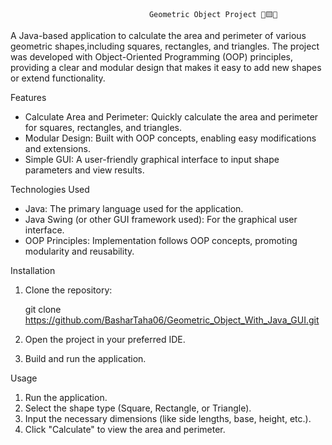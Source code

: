                                    Geometric Object Project 🔺🟨🔵



A Java-based application to calculate the area and perimeter of various geometric shapes,including 
squares, rectangles, and triangles. The project was developed with Object-Oriented Programming 
(OOP) principles, providing a clear and modular design that makes it easy to add new shapes or extend 
functionality.

 Features

- Calculate Area and Perimeter: Quickly calculate the area and perimeter for squares, rectangles, and triangles.
- Modular Design: Built with OOP concepts, enabling easy modifications and extensions.
- Simple GUI: A user-friendly graphical interface to input shape parameters and view results.

 Technologies Used

- Java: The primary language used for the application.
- Java Swing (or other GUI framework used): For the graphical user interface.
- OOP Principles: Implementation follows OOP concepts, promoting modularity and reusability.

Installation

1. Clone the repository:
   
   git clone https://github.com/BasharTaha06/Geometric_Object_With_Java_GUI.git
  
3. Open the project in your preferred IDE.
4. Build and run the application.

Usage

1. Run the application.
2. Select the shape type (Square, Rectangle, or Triangle).
3. Input the necessary dimensions (like side lengths, base, height, etc.).
4. Click "Calculate" to view the area and perimeter.

